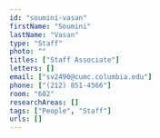 ```yaml
---
id: "soumini-vasan"
firstName: "Soumini"
lastName: "Vasan"
type: "Staff"
photo: ""
titles: ["Staff Associate"]
letters: []
email: ["sv2490@cumc.columbia.edu"]
phone: ["(212) 851-4566"]
room: "602"
researchAreas: []
tags: ["People", "Staff"]
urls: []
---
```

